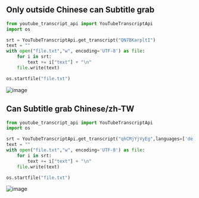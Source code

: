 ## Only outside Chinese can Subtitle grab
```py
from youtube_transcript_api import YouTubeTranscriptApi
import os

srt = YouTubeTranscriptApi.get_transcript("QN7BKarpltI")
text = ""
with open("file.txt","w", encoding='UTF-8') as file:
    for i in srt:
        text += i["text"] + "\n"
    file.write(text)

os.startfile("file.txt")
```
![image](https://user-images.githubusercontent.com/55220866/153379284-05b3869a-d192-466c-9cfa-0bf92d0d18a6.png)
## Can Subtitle grab Chinese/zh-TW
```py
from youtube_transcript_api import YouTubeTranscriptApi
import os

srt = YouTubeTranscriptApi.get_transcript("qhCMjYjVyEg",languages=['de', 'zh-TW'])
text = ""
with open("file.txt","w", encoding='UTF-8') as file:
    for i in srt:
        text += i["text"] + "\n"
    file.write(text)

os.startfile("file.txt")
```
![image](https://user-images.githubusercontent.com/55220866/153382066-f611ef7e-17d2-4989-8a91-34042568aca4.png)
